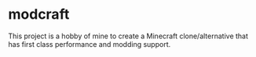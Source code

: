 # modcraft

This project is a hobby of mine to create a Minecraft clone/alternative that has first class performance and modding support.
